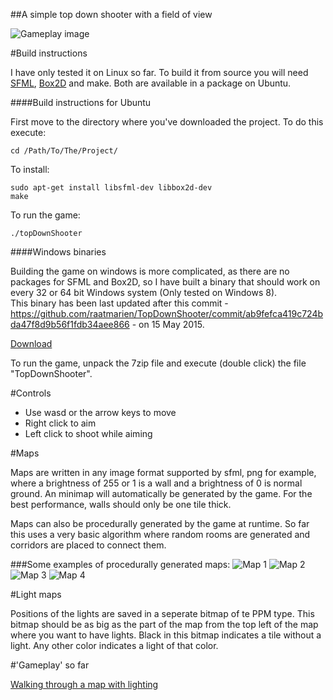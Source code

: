 ##A simple top down shooter with a field of view

![Gameplay image](http://i.imgur.com/3SqpiBT.jpg)

#Build instructions

I have only tested it on Linux so far. To build it from source you will need [SFML](http://www.sfml-dev.org/download.php), [Box2D](http://box2d.org/) and make. Both are available in a package on Ubuntu.

####Build instructions for Ubuntu

First move to the directory where you've downloaded the project. To do this execute:  

    cd /Path/To/The/Project/

To install:

    sudo apt-get install libsfml-dev libbox2d-dev  
    make

To run the game:

    ./topDownShooter

####Windows binaries

Building the game on windows is more complicated, as there are no packages for SFML and Box2D, so I have built a binary that should work on every 32 or 64 bit Windows system (Only tested on Windows 8).  
This binary has been last updated after this commit - https://github.com/raatmarien/TopDownShooter/commit/ab9fefca419c724bda47f8d9b56f1fdb34aee866 - on 15 May 2015.

[Download](https://mega.co.nz/#!sIQ0HTiC!oc8wc97CSOYwGihIPf1fcQw7xYAtEMFKkqUb9Ea6D_8)

To run the game, unpack the 7zip file and execute (double click) the file "TopDownShooter".

#Controls
- Use wasd or the arrow keys to move
- Right click to aim
- Left click to shoot while aiming

#Maps

Maps are written in any image format supported by sfml, png for example, where a brightness of 255 or 1 is a wall and a brightness of 0 is normal ground. An minimap will automatically be generated by the game. For the best performance, walls should only be one tile thick.

Maps can also be procedurally generated by the game at runtime. So far this uses a very basic algorithm where random rooms are generated and corridors are placed to connect them.

###Some examples of procedurally generated maps:
![Map 1](http://imgur.com/RQ9zI9f.png) ![Map 2](http://i.imgur.com/i4OxAsG.png) ![Map 3](http://i.imgur.com/z9Vrb8G.png) ![Map 4](http://i.imgur.com/nHrAdf1.png)

#Light maps

Positions of the lights are saved in a seperate bitmap of te PPM type. This bitmap should be as big as the part of the map from the top left of the map where you want to have lights. Black in this bitmap indicates a tile without a light. Any other color indicates a light of that color.

#'Gameplay' so far

[Walking through a map with lighting](https://gfycat.com/GrandMeagerAlligator)
